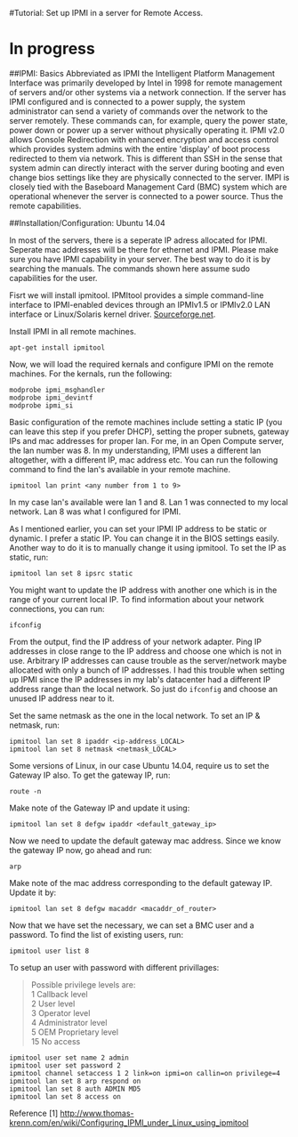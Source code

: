 #Tutorial: Set up IPMI in a server for Remote Access.


# In progress




##IPMI: Basics
Abbreviated as IPMI the Intelligent Platform Management Interface was primarily developed by Intel in 1998 for remote management of servers and/or other systems via a network connection. If the server has IPMI configured and is connected to a power supply, the system administrator can send a variety of commands over the network to the server remotely. These commands can, for example, query the power state, power down or power up a server without physically operating it.
IPMI v2.0 allows Console Redirection with enhanced encryption and access control which provides system admins with the entire 'display' of boot process redirected to them via network. This is different than SSH in the sense that system admin can directly interact with the server during booting and even change bios settings like they are physically connected to the server. IMPI is closely tied with the Baseboard Management Card (BMC) system which are operational whenever the server is connected to a power source. Thus the remote capabilities.

##Installation/Configuration: Ubuntu 14.04

In most of the servers, there is a seperate IP adress allocated for IPMI. Seperate mac addresses will be there for ethernet and IPMI. Please make sure you have IPMI capability in your server. The best way to do it is by searching the manuals.
The commands shown here assume sudo capabilities for the user.

Fisrt we will install ipmitool. IPMItool provides a simple command-line interface to IPMI-enabled devices through an IPMIv1.5 or IPMIv2.0 LAN interface or Linux/Solaris kernel driver. [Sourceforge.net](https://sourceforge.net/projects/ipmitool/).

Install IPMI in all remote machines.
```
apt-get install ipmitool
```
Now, we will load the required kernals and configure IPMI on the remote machines.
For the kernals, run the following:
```
modprobe ipmi_msghandler
modprobe ipmi_devintf
modprobe ipmi_si
```
Basic configuration of the remote machines include setting a static IP (you can leave this step if you prefer DHCP), setting the proper subnets, gateway IPs and mac addresses for proper lan. For me, in an Open Compute server, the lan number was 8. In my understanding, IPMI uses a different lan altogether, with a different IP, mac address etc. You can run the following command to find the lan's available in your remote machine.

```
ipmitool lan print <any number from 1 to 9>
```
In my case lan's available were lan 1 and 8. Lan 1 was connected to my local network. Lan 8 was what I configured for IPMI.

As I mentioned earlier, you can set your IPMI IP address to be static or dynamic. I prefer a static IP. You can change it in the BIOS settings easily. Another way to do it is to manually change it using ipmitool. To set the IP as static, run:
```
ipmitool lan set 8 ipsrc static
```
You might want to update the IP address with another one which is in the range of your current local IP. To find information about your network connections, you can run:
```
ifconfig
```
From the output, find the IP address of your network adapter. Ping IP addresses in close range to the IP address and choose one which is not in use. Arbitrary IP addresses can cause trouble as the server/network maybe allocated with only a bunch of IP addresses. I had this trouble when setting up IPMI since the IP addresses in my lab's datacenter had a different IP address range than the local network. So just do `ifconfig` and choose an unused IP address near to it.

Set the same netmask as the one in the local network.
To set an IP & netmask, run:
```
ipmitool lan set 8 ipaddr <ip-address_LOCAL>
ipmitool lan set 8 netmask <netmask_LOCAL>
```
Some versions of Linux, in our case Ubuntu 14.04, require us to set the Gateway IP also. To get the gateway IP, run:
```
route -n
```
Make note of the Gateway IP and update it using:
```
ipmitool lan set 8 defgw ipaddr <default_gateway_ip>
```
Now we need to update the default gateway mac address. Since we know the gateway IP now, go ahead and run:
```
arp
```
Make note of the mac address corresponding to the default gateway IP. Update it by:
```
ipmitool lan set 8 defgw macaddr <macaddr_of_router>
```
Now that we have set the necessary, we can set a BMC user and a password. To find the list of existing users, run:    
```
ipmitool user list 8
```

To setup an user with password with different privillages:
>Possible privilege levels are:    
>   1   Callback level    
>   2   User level    
>   3   Operator level    
>   4   Administrator level    
>   5   OEM Proprietary level    
>  15   No access    

```
ipmitool user set name 2 admin
ipmitool user set password 2
ipmitool channel setaccess 1 2 link=on ipmi=on callin=on privilege=4
ipmitool lan set 8 arp respond on
ipmitool lan set 8 auth ADMIN MD5
ipmitool lan set 8 access on
```

Reference
[1] http://www.thomas-krenn.com/en/wiki/Configuring_IPMI_under_Linux_using_ipmitool

